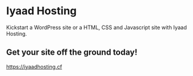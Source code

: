 # Iyaad Hosting
Kickstart a WordPress site or a HTML, CSS and Javascript site with Iyaad Hosting.

## Get your site off the ground today!
https://iyaadhosting.cf
